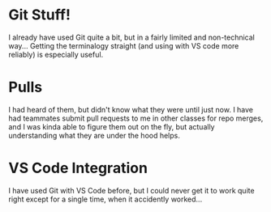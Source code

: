# Git Stuff!

I already have used Git quite a bit, but in a fairly limited and non-technical way... Getting the terminalogy straight (and using with VS code more reliably) is especially useful.  


# Pulls

I had heard of them, but didn't know what they were until just now. I have had teammates submit pull requests to me in other classes for repo merges, and I was kinda able to figure them out on the fly, but actually understanding what they are under the hood helps.

# VS Code Integration

I have used Git with VS Code before, but I could never get it to work quite right except for a single time, when it accidently worked...